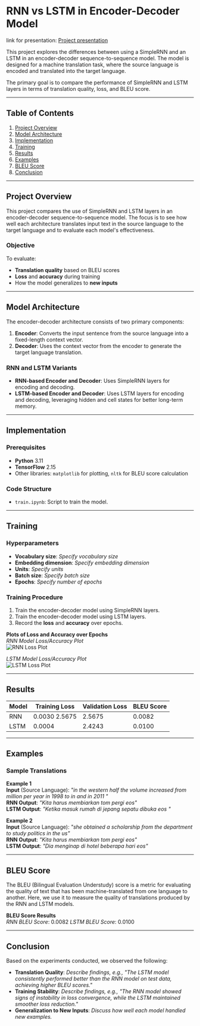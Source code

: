 

# RNN vs LSTM in Encoder-Decoder Model

link for presentation: [Project presentation](https://docs.google.com/presentation/d/1IIEFGb0Evj3qw8i2bQjIIVzO3g0653PC0b7Ex_bs6ug/edit?usp=sharing)

This project explores the differences between using a SimpleRNN and an LSTM in an encoder-decoder sequence-to-sequence model. The model is designed for a machine translation task, where the source language is encoded and translated into the target language. 

The primary goal is to compare the performance of SimpleRNN and LSTM layers in terms of translation quality, loss, and BLEU score.

---

## Table of Contents

1. [Project Overview](#project-overview)
2. [Model Architecture](#model-architecture)
3. [Implementation](#implementation)
4. [Training](#training)
5. [Results](#results)
6. [Examples](#examples)
7. [BLEU Score](#bleu-score)
8. [Conclusion](#conclusion)

---

## Project Overview

This project compares the use of SimpleRNN and LSTM layers in an encoder-decoder sequence-to-sequence model. The focus is to see how well each architecture translates input text in the source language to the target language and to evaluate each model's effectiveness.

### Objective
To evaluate:
- **Translation quality** based on BLEU scores
- **Loss** and **accuracy** during training
- How the model generalizes to **new inputs**

---

## Model Architecture

The encoder-decoder architecture consists of two primary components:
1. **Encoder**: Converts the input sentence from the source language into a fixed-length context vector.
2. **Decoder**: Uses the context vector from the encoder to generate the target language translation.

### RNN and LSTM Variants
- **RNN-based Encoder and Decoder**: Uses SimpleRNN layers for encoding and decoding.
- **LSTM-based Encoder and Decoder**: Uses LSTM layers for encoding and decoding, leveraging hidden and cell states for better long-term memory.

---

## Implementation

### Prerequisites
- **Python** 3.11
- **TensorFlow** 2.15
- Other libraries: `matplotlib` for plotting, `nltk` for BLEU score calculation

### Code Structure

- `train.ipynb`: Script to train the model.


---

## Training

### Hyperparameters
- **Vocabulary size**: _Specify vocabulary size_
- **Embedding dimension**: _Specify embedding dimension_
- **Units**: _Specify units_
- **Batch size**: _Specify batch size_
- **Epochs**: _Specify number of epochs_

### Training Procedure
1. Train the encoder-decoder model using SimpleRNN layers.
2. Train the encoder-decoder model using LSTM layers.
3. Record the **loss** and **accuracy** over epochs.

**Plots of Loss and Accuracy over Epochs**  
_RNN Model Loss/Accuracy Plot_  
![RNN Loss Plot](path/to/rnn_loss_plot.png)

_LSTM Model Loss/Accuracy Plot_  
![LSTM Loss Plot](path/to/lstm_loss_plot.png)

---

## Results

| Model      | Training Loss | Validation Loss | BLEU Score |
|------------|---------------|-----------------|------------|
| RNN        | 0.0030 2.5675| 2.5675  | 0.0082 |
| LSTM       | 0.0004        | 2.4243          | 0.0100 |

---

## Examples

### Sample Translations

**Example 1**  
**Input** (Source Language): _"in the western half the volume increased from million per year in 1998 to in and in 2011
"_  
**RNN Output**: _"Kita harus membiarkan tom pergi eos"_  
**LSTM Output**: _"Ketika masuk rumah di jepang sepatu dibuka eos "_

**Example 2**  
**Input** (Source Language): _"she obtained a scholarship from the department to study politics in the us"_  
**RNN Output**: _"Kita harus membiarkan tom pergi eos"_  
**LSTM Output**: _"Dia menginap di hotel beberapa hari eos"_

---

## BLEU Score

The BLEU (Bilingual Evaluation Understudy) score is a metric for evaluating the quality of text that has been machine-translated from one language to another. Here, we use it to measure the quality of translations produced by the RNN and LSTM models.

**BLEU Score Results**  
_RNN BLEU Score_: 0.0082 
_LSTM BLEU Score_: 0.0100

---

## Conclusion

Based on the experiments conducted, we observed the following:

- **Translation Quality**: _Describe findings, e.g., "The LSTM model consistently performed better than the RNN model on test data, achieving higher BLEU scores."_
- **Training Stability**: _Describe findings, e.g., "The RNN model showed signs of instability in loss convergence, while the LSTM maintained smoother loss reduction."_
- **Generalization to New Inputs**: _Discuss how well each model handled new examples._